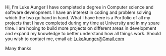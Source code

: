 Hi, I'm Luke Aunger
I have completed a degree in Computer science and software development.
I have an interest in coding and problem solving which the two go hand in hand.
What I have here is a Portfolio of all my projects that I have completed during my time at University and in my spare time.
I am hoping to build more projects on different areas in development and expand my knowledge to better understand how all things work.
Should you wish to contact me, email at: LukeAunger@Gmail.com

Many thanks
